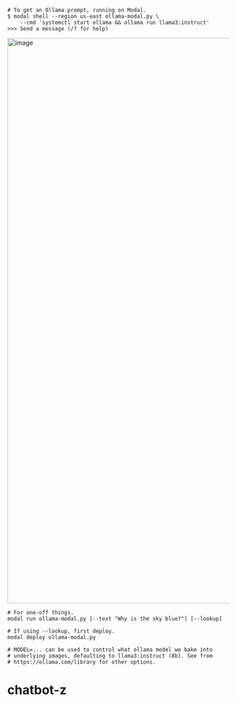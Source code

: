     
    # To get an Ollama prompt, running on Modal.
    $ modal shell --region us-east ollama-modal.py \
        --cmd 'systemctl start ollama && ollama run llama3:instruct'
    >>> Send a message (/? for help)

<img width="1278" alt="image" src="https://github.com/irfansharif/ollama-modal/assets/10536690/197a1aa4-36f8-47b4-9efc-76bffe03896a">

    # For one-off things.
    modal run ollama-modal.py [--text "Why is the sky blue?"] [--lookup]

    # If using --lookup, first deploy.
    modal deploy ollama-modal.py

    # MODEL=... can be used to control what ollama model we bake into
    # underlying images, defaulting to llama3:instruct (8b). See from
    # https://ollama.com/library for other options.
# chatbot-z
